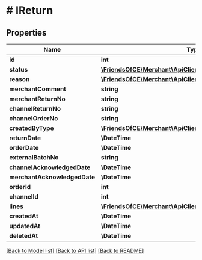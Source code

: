 # # IReturn

## Properties

Name | Type | Description | Notes
------------ | ------------- | ------------- | -------------
**id** | **int** |  | [optional]
**status** | [**\FriendsOfCE\Merchant\ApiClient\Model\ModuleReturnStatus**](ModuleReturnStatus.md) |  | [optional]
**reason** | [**\FriendsOfCE\Merchant\ApiClient\Model\ModuleReturnReason**](ModuleReturnReason.md) |  | [optional]
**merchantComment** | **string** |  | [optional]
**merchantReturnNo** | **string** |  | [optional]
**channelReturnNo** | **string** |  | [optional]
**channelOrderNo** | **string** |  | [optional]
**createdByType** | [**\FriendsOfCE\Merchant\ApiClient\Model\CreatedByType**](CreatedByType.md) |  | [optional]
**returnDate** | **\DateTime** |  | [optional]
**orderDate** | **\DateTime** |  | [optional]
**externalBatchNo** | **string** |  | [optional]
**channelAcknowledgedDate** | **\DateTime** |  | [optional]
**merchantAcknowledgedDate** | **\DateTime** |  | [optional]
**orderId** | **int** |  | [optional]
**channelId** | **int** |  | [optional]
**lines** | [**\FriendsOfCE\Merchant\ApiClient\Model\IReturnLine[]**](IReturnLine.md) |  | [optional]
**createdAt** | **\DateTime** |  | [optional]
**updatedAt** | **\DateTime** |  | [optional]
**deletedAt** | **\DateTime** |  | [optional]

[[Back to Model list]](../../README.md#models) [[Back to API list]](../../README.md#endpoints) [[Back to README]](../../README.md)
